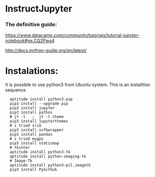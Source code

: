 # InstructJupyter


### The definitive guide:

https://www.datacamp.com/community/tutorials/tutorial-jupyter-notebook#gs.CQ2Pws4


http://docs.python-guide.org/en/latest/


# Instalations:

It is possible to use python3 from Ubuntu system. This is an installtion sequence.


```
  aptitude install python3-pip
  pip3 install --upgrade pip
  pip3 install jupyter
  pip3 install pathos
  # jt -l   ;  jt -t theme
  pip3 install jupyterthemes
  # i tried srim
  pip3 install xvfbwrapper
  pip3 install pandas
  # i tried mygps
  pip3 install staticmap
  # tkinter
  aptitude install python3-tk
  aptitude install python-imaging-tk
  # Image-Tk
  aptitude install python3-pil.imagetk
  pip3 install PyGithub
```
